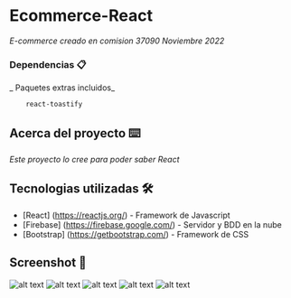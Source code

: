 # Ecommerce-React

_E-commerce creado en comision 37090 Noviembre 2022_

### Dependencias 📋

_ Paquetes extras incluidos_

```
    react-toastify
```
## Acerca del proyecto ⌨️
_Este proyecto lo cree para poder saber React_
## Tecnologias utilizadas 🛠️

* [React] (https://reactjs.org/) - Framework de Javascript
* [Firebase] (https://firebase.google.com/) - Servidor y BDD en la nube
* [Bootstrap] (https://getbootstrap.com/) - Framework de CSS

## Screenshot 📌
![alt text](https://github.com/franciscopugh/notes-app/blob/master/docs/Captura%20de%20pantalla%20de%202019-06-15%2000-24-40.png)
![alt text](https://github.com/franciscopugh/notes-app/blob/master/docs/Captura%20de%20pantalla%20de%202019-06-15%2000-23-43.png)
![alt text](https://github.com/franciscopugh/notes-app/blob/master/docs/Captura%20de%20pantalla%20de%202019-06-15%2000-24-20.png)
![alt text](https://github.com/franciscopugh/notes-app/blob/master/docs/Captura%20de%20pantalla%20de%202019-06-15%2000-25-04.png)
![alt text](https://github.com/franciscopugh/notes-app/blob/master/docs/Captura%20de%20pantalla%20de%202019-06-15%2000-27-18.png)


